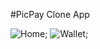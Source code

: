 #PicPay Clone App

![Home](https://github.com/Vitortizi/PicPay-clone/src/images/tela1.jpg);
![Wallet](https://github.com/Vitortizi/PicPay-clone/src/images/tela2.jpg);
